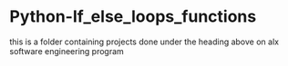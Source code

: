 # Python-If_else_loops_functions
this is a folder containing projects done under the heading above on alx software engineering program
